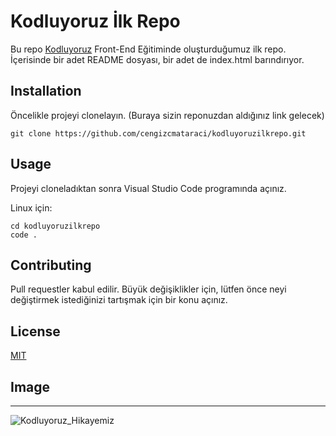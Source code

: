 # Kodluyoruz İlk Repo

Bu repo [Kodluyoruz](https://www.kodluyoruz.org/) Front-End Eğitiminde oluşturduğumuz ilk repo. İçerisinde bir adet README dosyası, bir adet de index.html barındırıyor.

## Installation

Öncelikle projeyi clonelayın. (Buraya sizin reponuzdan aldığınız link gelecek)

```
git clone https://github.com/cengizcmataraci/kodluyoruzilkrepo.git
```
## Usage

Projeyi cloneladıktan sonra Visual Studio Code programında açınız.

Linux için:

```
cd kodluyoruzilkrepo
code .
```
## Contributing

Pull requestler kabul edilir. Büyük değişiklikler için, lütfen önce neyi değiştirmek istediğinizi tartışmak için bir konu açınız.

## License

[MIT](https://choosealicense.com/licenses/mit/)

## Image
---
![Kodluyoruz_Hikayemiz](https://cdn.sanity.io/images/9kdepi1d/production/cd25a0e87460bc77e92f9d6a5d247195f94ade06-1352x914.png?auto=format)